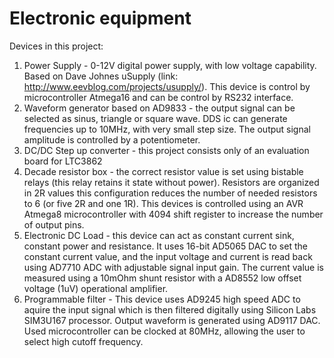 Electronic equipment
===================

Devices in this project:

1. Power Supply - 0-12V digital power supply, with low voltage capability. Based on Dave Johnes uSupply (link:  http://www.eevblog.com/projects/usupply/). This device is control by microcontroller Atmega16 and can be control by RS232 interface.
2. Waveform generator based on AD9833 - the output signal can be selected as sinus, triangle or square wave. DDS ic can generate frequencies up to 10MHz, with very small step size. The output signal amplitude is controlled by a potentiometer.
3. DC/DC Step up converter - this project consists only of an evaluation board for LTC3862
4. Decade resistor box - the correct resistor value is set using bistable relays (this relay retains it state without power). Resistors are organized in 2R values this configuration reduces the number of needed resistors to 6 (or five 2R and one 1R). This devices is controlled using an AVR Atmega8 microcontroller with 4094 shift register to increase the number of output pins.
5. Electronic DC Load - this device can act as constant current sink, constant power and resistance. It uses 16-bit AD5065 DAC to set the constant current value, and the input voltage and current is read back using AD7710 ADC with adjustable signal input gain. The current value is measured using a 10mOhm shunt resistor with a AD8552 low offset voltage (1uV) operational amplifier.
6. Programmable filter - This device uses AD9245 high speed ADC to aquire the input signal which is then filtered digitally using Silicon Labs SIM3U167 processor. Output waveform is generated using AD9117 DAC. Used microcontroller can be clocked at 80MHz, allowing the user to select high cutoff frequency.
